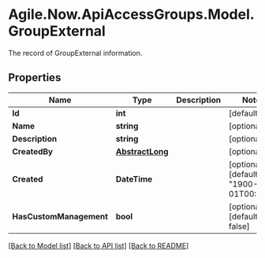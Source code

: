 # Agile.Now.ApiAccessGroups.Model.GroupExternal
The record of GroupExternal information.

## Properties

Name | Type | Description | Notes
------------ | ------------- | ------------- | -------------
**Id** | **int** |  | [default to 0]
**Name** | **string** |  | [optional] 
**Description** | **string** |  | [optional] 
**CreatedBy** | [**AbstractLong**](AbstractLong.md) |  | [optional] 
**Created** | **DateTime** |  | [optional] [default to "1900-01-01T00:00Z"]
**HasCustomManagement** | **bool** |  | [optional] [default to false]

[[Back to Model list]](../README.md#documentation-for-models) [[Back to API list]](../README.md#documentation-for-api-endpoints) [[Back to README]](../README.md)

